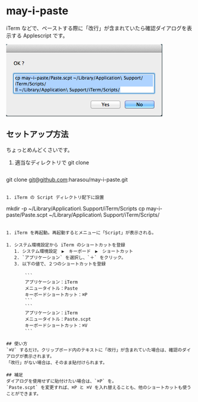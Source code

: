 may-i-paste
===========

iTerm などで、ペーストする際に「改行」が含まれていたら確認ダイアログを表示する Applescript です。

![dialog](dialog.png)

## セットアップ方法
ちょっとめんどくさいです。

1. 適当なディレクトリで git clone

   ```
git clone git@github.com:harasou/may-i-paste.git
```

1. iTerm の Script ディレクトリ配下に設置

   ```
mkdir -p ~/Library/Application\ Support/iTerm/Scripts
cp may-i-paste/Paste.scpt ~/Library/Application\ Support/iTerm/Scripts/
```

1. iTerm を再起動。再起動するとメニューに「Script」が表示される。

1. システム環境設定から iTerm のショートカットを登録
   1. システム環境設定　▶︎　キーボード　▶︎　ショートカット
   2. `アプリケーション` を選択し、`＋` をクリック。
   3. 以下の値で、２つのショートカットを登録

       ```
       アプリケーション：iTerm
       メニュータイトル：Paste
       キーボードショートカット：⌘P
       ```
       ```
       アプリケーション：iTerm
       メニュータイトル：Paste.scpt
       キーボードショートカット：⌘V
       ```

## 使い方
`⌘V` するだけ。クリップボード内のテキストに「改行」が含まれていた場合は、確認のダイアログが表示されます。
「改行」がない場合は、そのまま貼付けられます。

## 補足
ダイアログを使用せずに貼付けたい場合は、`⌘P` を。
`Paste.scpt` を変更すれば、⌘P と ⌘V を入れ替えることも、他のショートカットも使うことができます。
